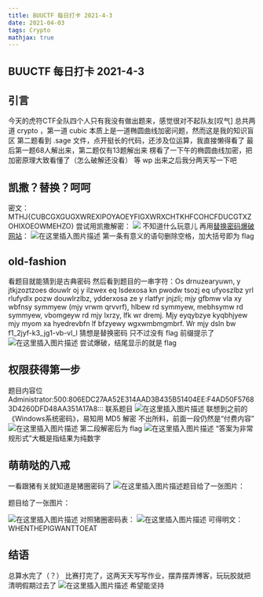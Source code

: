 ```yaml
---
title: BUUCTF 每日打卡 2021-4-3
date: 2021-04-03
tags: Crypto
mathjax: true
---
```


## BUUCTF 每日打卡 2021-4-3

## 引言
今天的虎符CTF全队四个人只有我没有做出题来，感觉很对不起队友[叹气]
总共两道 crypto ，第一道 cubic 本质上是一道椭圆曲线加密问题，然而这是我的知识盲区
第二题看到 .sage 文件，点开挺长的代码，还涉及位运算，我直接懒得看了
最后第一题68人解出来，第二题仅有13题解出来
楞看了一下午的椭圆曲线加密，把加密原理大致看懂了（怎么破解还没看）
等 wp 出来之后我分两天写一下吧



## 凯撒？替换？呵呵

密文：MTHJ{CUBCGXGUGXWREXIPOYAOEYFIGXWRXCHTKHFCOHCFDUCGTXZOHIXOEOWMEHZO}
尝试用凯撒解密：
![](https://img-blog.csdnimg.cn/2021040322124019.png?x-oss-process=image/watermark,type_ZmFuZ3poZW5naGVpdGk,shadow_10,text_aHR0cHM6Ly9ibG9nLmNzZG4ubmV0L3dlaXhpbl81MjQ0NjA5NQ==,size_16,color_FFFFFF,t_70)
不知道什么玩意儿
再用[替换密码爆破网站](https://quipqiup.com/)：
![在这里插入图片描述](https://img-blog.csdnimg.cn/20210403221320667.png?x-oss-process=image/watermark,type_ZmFuZ3poZW5naGVpdGk,shadow_10,text_aHR0cHM6Ly9ibG9nLmNzZG4ubmV0L3dlaXhpbl81MjQ0NjA5NQ==,size_16,color_FFFFFF,t_70)
第一条有意义的语句删除空格，加大括号即为 flag 



## old-fashion

看题目就能猜到是古典密码
然后看到题目的一串字符：Os drnuzearyuwn, y jtkjzoztzoes douwlr oj y ilzwex eq lsdexosa kn pwodw tsozj eq ufyoszlbz yrl rlufydlx pozw douwlrzlbz, ydderxosa ze y rlatfyr jnjzli; mjy gfbmw vla xy wbfnsy symmyew (mjy vrwm qrvvrf), hlbew rd symmyew, mebhsymw rd symmyew, vbomgeyw rd mjy lxrzy, lfk wr dremj. Mjy eyqybzye kyqbhjyew mjy myom xa hyedrevbfn lf bfzyewy wgxwmbmgmbrf. Wr mjy dsln bw f1_2jyf-k3_jg1-vb-vl_l
猜想是替换密码
只不过没有 flag 前缀提示了![在这里插入图片描述](https://img-blog.csdnimg.cn/2021040322135021.png?x-oss-process=image/watermark,type_ZmFuZ3poZW5naGVpdGk,shadow_10,text_aHR0cHM6Ly9ibG9nLmNzZG4ubmV0L3dlaXhpbl81MjQ0NjA5NQ==,size_16,color_FFFFFF,t_70)
尝试爆破，结尾显示的就是 flag



## 权限获得第一步

题目内容位Administrator:500:806EDC27AA52E314AAD3B435B51404EE:F4AD50F57683D4260DFD48AA351A17A8:::
联系题目
![在这里插入图片描述](https://img-blog.csdnimg.cn/20210403221418319.png?x-oss-process=image/watermark,type_ZmFuZ3poZW5naGVpdGk,shadow_10,text_aHR0cHM6Ly9ibG9nLmNzZG4ubmV0L3dlaXhpbl81MjQ0NjA5NQ==,size_16,color_FFFFFF,t_70)
联想到之前的《Windows系统密码》，易知用 MD5 解密
不出所料，前面一段仍然是“付费内容”
![在这里插入图片描述](https://img-blog.csdnimg.cn/20210403221438264.png?x-oss-process=image/watermark,type_ZmFuZ3poZW5naGVpdGk,shadow_10,text_aHR0cHM6Ly9ibG9nLmNzZG4ubmV0L3dlaXhpbl81MjQ0NjA5NQ==,size_16,color_FFFFFF,t_70)
第二段解密后为 flag
![在这里插入图片描述](https://img-blog.csdnimg.cn/20210403221447813.png?x-oss-process=image/watermark,type_ZmFuZ3poZW5naGVpdGk,shadow_10,text_aHR0cHM6Ly9ibG9nLmNzZG4ubmV0L3dlaXhpbl81MjQ0NjA5NQ==,size_16,color_FFFFFF,t_70)
“答案为非常规形式”大概是指结果为纯数字



## 萌萌哒的八戒

一看跟猪有关就知道是猪圈密码了
![在这里插入图片描述](https://img-blog.csdnimg.cn/20210403221503108.png?x-oss-process=image/watermark,type_ZmFuZ3poZW5naGVpdGk,shadow_10,text_aHR0cHM6Ly9ibG9nLmNzZG4ubmV0L3dlaXhpbl81MjQ0NjA5NQ==,size_16,color_FFFFFF,t_70)题目给了一张图片：

题目给了一张图片：

![在这里插入图片描述](https://img-blog.csdnimg.cn/20210403221518318.jpg)
对照猪圈密码表：
![在这里插入图片描述](https://img-blog.csdnimg.cn/20210403221749629.png?x-oss-process=image/watermark,type_ZmFuZ3poZW5naGVpdGk,shadow_10,text_aHR0cHM6Ly9ibG9nLmNzZG4ubmV0L3dlaXhpbl81MjQ0NjA5NQ==,size_16,color_FFFFFF,t_70)
可得明文：WHENTHEPIGWANTTOEAT



## 结语

总算水完了（？）
比赛打完了，这两天天写写作业，摆弄摆弄博客，玩玩胶就把清明假期过去了
![在这里插入图片描述](https://img-blog.csdnimg.cn/20210403221649822.png)
希望能坚持